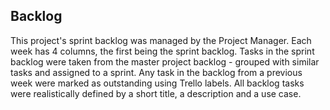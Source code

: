 ## Backlog

This project's sprint backlog was managed by the Project Manager. Each week has 4 columns, the first being the sprint backlog. Tasks in the sprint backlog were taken from the master project backlog - grouped with similar tasks and assigned to a sprint. Any task in the backlog from a previous week were marked as outstanding using Trello labels. All backlog tasks were realistically defined by a short title, a description and a use case.